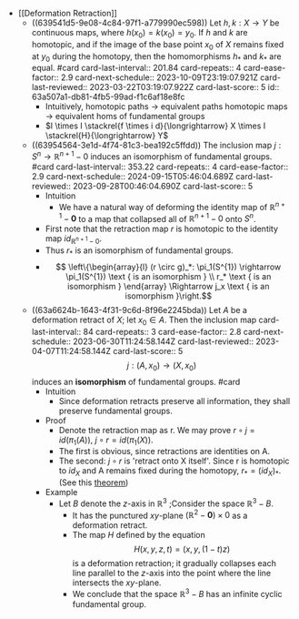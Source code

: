- [[Deformation Retraction]]
	- ((639541d5-9e08-4c84-97f1-a779990ec598)) Let $h, k : X \rightarrow Y$ be continuous maps, where $h(x_0)=k(x_0)=y_0$. If $h$ and $k$ are homotopic, and if the image of the base point $x_0$ of $X$ remains fixed at $y_0$ during the homotopy, then the homomorphisms $h_*$ and $k_*$ are equal. #card
	  card-last-interval:: 201.84
	  card-repeats:: 4
	  card-ease-factor:: 2.9
	  card-next-schedule:: 2023-10-09T23:19:07.921Z
	  card-last-reviewed:: 2023-03-22T03:19:07.922Z
	  card-last-score:: 5
	  id:: 63a507a1-db81-4fb5-99ad-f1c6af18e8fc
		- Intuitively, 
		  homotopic paths -> equivalent paths
		  homotopic maps -> equivalent homs of fundamental groups
		- $I \times I \stackrel{f \times i d}{\longrightarrow} X \times I \stackrel{H}{\longrightarrow} Y$
	- ((63954564-3e1d-4f74-81c3-bea192c5ffdd)) The inclusion map $j: S^n \rightarrow \mathbb{R}^{n+1}-0$ induces an isomorphism of fundamental groups. #card
	  card-last-interval:: 353.22
	  card-repeats:: 4
	  card-ease-factor:: 2.9
	  card-next-schedule:: 2024-09-15T05:46:04.689Z
	  card-last-reviewed:: 2023-09-28T00:46:04.690Z
	  card-last-score:: 5
		- Intuition
			- We have a natural way of deforming the identity map of $\mathbb{R}^{n+1}-\mathbf{0}$ to a map that collapsed all of $\mathbb{R}^{n+1}-0$ onto $S^n$.
		- First note that the retraction map $r$ is homotopic to the identity map $id_{\mathbb{R}^{n+1}-0}$.
		- Thus $r_*$ is an isomorphism of fundamental groups.
		- $$
		  \left\{\begin{array}{l}
		  (r \circ g)_*: \pi_1(S^{1}) \rightarrow \pi_1(S^{1}) \text { is an isomorphism } \\
		  r_* \text { is an isomorphism }
		  \end{array} \Rightarrow j_x \text { is an isomorphism }\right.$$
	- ((63a6624b-1643-4f31-9c6d-8f96e2245bda)) Let $A$ be a deformation retract of $X$; let $x_0 \in A$. Then the inclusion map
	  card-last-interval:: 84
	  card-repeats:: 3
	  card-ease-factor:: 2.8
	  card-next-schedule:: 2023-06-30T11:24:58.144Z
	  card-last-reviewed:: 2023-04-07T11:24:58.144Z
	  card-last-score:: 5
	  $$
	  j:\left(A, x_0\right) \rightarrow\left(X, x_0\right)
	  $$
	  induces an **isomorphism** of fundamental groups. #card
		- Intuition
			- Since deformation retracts preserve all information, they shall preserve fundamental groups.
		- Proof
			- Denote the retraction map as r. We may prove $r \circ j=id(\pi_1(A))$, $j \circ r =id(\pi_1(X))$.
			- The first is obvious, since retractions are identities on A.
			- The second: $j\circ r$ is 'retract onto X itself'.
			  Since r is homotopic to $id_X$ and A remains fixed during the homotopy, $r_*=(id_X)_*$. (See this [theorem](((63a507a1-db81-4fb5-99ad-f1c6af18e8fc))))
		- Example
			- Let $B$ denote the $z$-axis in $\mathbb{R}^3$ ;Consider the space $\mathbb{R}^3-B$.
				- It has the punctured $x y$-plane $\left(\mathbb{R}^2-\mathbf{0}\right) \times 0$ as a deformation retract.
				- The map $H$ defined by the equation
				  $$
				  H(x, y, z, t)=(x, y,(1-t) z)
				  $$
				  is a deformation retraction; it gradually collapses each line parallel to the $z$-axis into the point where the line intersects the $x y$-plane.
				- We conclude that the space $\mathbb{R}^3-B$ has an infinite cyclic fundamental group.